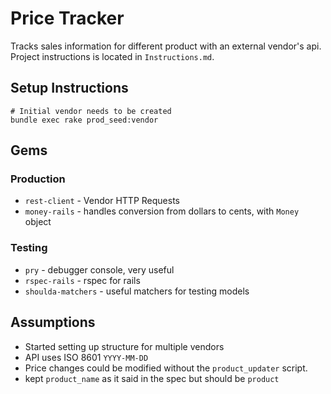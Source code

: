 # Price Tracker

Tracks sales information for different product with an external vendor's api. Project instructions is located in `Instructions.md`.

## Setup Instructions

```
# Initial vendor needs to be created
bundle exec rake prod_seed:vendor
```

## Gems

### Production

* `rest-client` - Vendor HTTP Requests
* `money-rails` - handles conversion from dollars to cents, with `Money` object

### Testing

* `pry` - debugger console, very useful
* `rspec-rails` - rspec for rails
* `shoulda-matchers` - useful matchers for testing models

## Assumptions

* Started setting up structure for multiple vendors
* API uses ISO 8601 `YYYY-MM-DD` 
* Price changes could be modified without the `product_updater` script.
* kept `product_name` as it said in the spec but should be `product`
